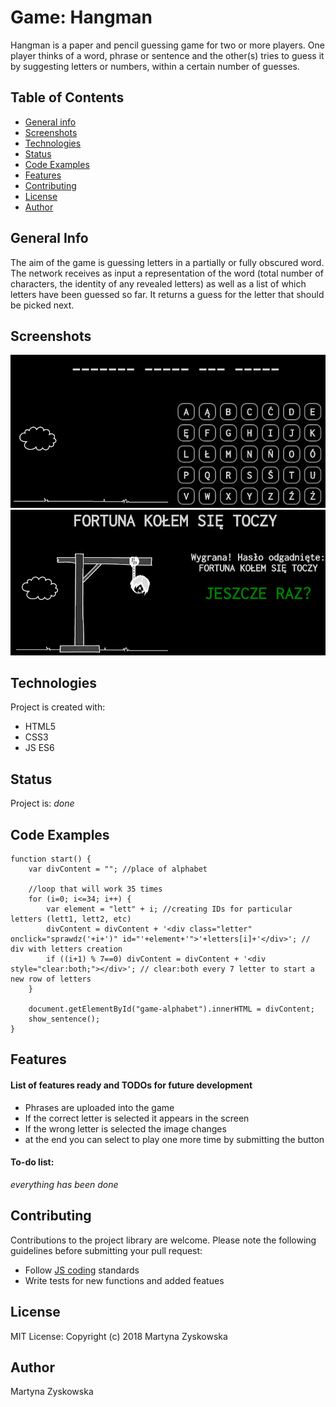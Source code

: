 # Game: Hangman
Hangman is a paper and pencil guessing game for two or more players. One player thinks of a word, phrase or sentence and the other(s) tries to guess it by suggesting letters or numbers, within a certain number of guesses.
## Table of Contents
* [General info](#general-info)
* [Screenshots](#screenshots)
* [Technologies](#technologies)
* [Status](#status)
* [Code Examples](#code-examples)
* [Features](#features)
* [Contributing](#contributing)
* [License](#license)
* [Author](#author)
## General Info
The aim of the game is guessing letters in a partially or fully obscured word. The network receives as input a representation of the word (total number of characters, the identity of any revealed letters) as well as a list of which letters have been guessed so far. It returns a guess for the letter that should be picked next. 
## Screenshots
![hangman_img](./hangman_img.png)
![hangman_img2](./hangman_img2.png)
## Technologies
Project is created with:
- HTML5
- CSS3
- JS ES6
## Status
Project is: _done_
## Code Examples

```
function start() {
    var divContent = ""; //place of alphabet

    //loop that will work 35 times
    for (i=0; i<=34; i++) {
        var element = "lett" + i; //creating IDs for particular letters (lett1, lett2, etc)
        divContent = divContent + '<div class="letter" onclick="sprawdz('+i+')" id="'+element+'">'+letters[i]+'</div>'; // div with letters creation
        if ((i+1) % 7==0) divContent = divContent + '<div style="clear:both;"></div>'; // clear:both every 7 letter to start a new row of letters
    }

    document.getElementById("game-alphabet").innerHTML = divContent;
    show_sentence();
}
```

## Features
#### List of features ready and TODOs for future development
* Phrases are uploaded into the game
* If the correct letter is selected it appears in the screen
* If the wrong letter is selected the image changes
* at the end you can select to play one more time by submitting the button

#### To-do list:
_everything has been done_
## Contributing
Contributions to the project library are welcome. Please note the following guidelines before submitting your pull request:
 - Follow [JS coding](https://developer.mozilla.org/bm/docs/Web/JavaScript/Guide) standards
 - Write tests for new functions and added featues
## License
MIT License: Copyright (c) 2018 Martyna Zyskowska
## Author
Martyna Zyskowska
